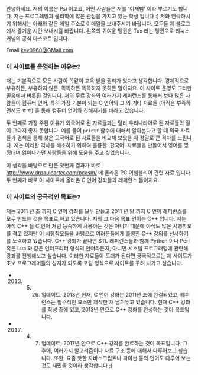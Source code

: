 
안녕하세요. 저의 이름은 Psi 이고요, 어떤 사람들은 저를 '이재범' 이라 부르기도 합니다. 저는 프로그래밍과 물리학에 많은 관심을 가지고 있는 학생 입니다 :) 저와 연락하시기 위해서는 아래와 같은 메일 주소로 이메일을 보내주시기 바랍니다. 모두들 제 블로그에서 즐거운 시간 보내시길 바랍니다. 왼쪽의 귀여운 펭귄은 Tux 라는 펭귄으로 리눅스 커널의 공식 마스코트 입니다.

Email 
kev0960@GMail.com


### 이 사이트를 운영하는 이유는?

저는 기본적으로 모든 사람이 똑같이 교육 받을 권리가 있다고 생각합니다. 경제적으로 부유하든, 부유하지 않든, 똑똑하든 똑똑하지 못하든 말이지요. 이 사이트 운영도 그러한 믿음에서 비롯된 것입니다. 저의 무료 강좌와 여러가지 레퍼런스를 통해서 보다 많은 사람들이 컴퓨터 언어, 특히 가장 기본이 되는 C 언어와 그 외 기타 자료들 (아직은 부족하면서도 ㅎㅎ) 을 통해 컴퓨터 언어와 친해지기를 바라고 있습니다. 

두 번째로 가장 주된 이유가 외국어로 된 자료들과는 달리 우리나라어로 된 자료들의 질이 그다지 좋지 못합니다. 예를 들어 `printf` 함수에 대해서 알아본다고 할 때 외국 자료들과 검색을 통해 찾은 모국어로 된 자료들을 비교해 보았을 때 정말로 큰 격차를 느낌니다. 저는 이러한 격차를 해소하기 위하여 훌륭한 '한국어' 자료들을 만들어서 영어를 낑낑대며 읽어나가던 사람들을 위해 도움을 주고 싶었습니다.

이 생각을 바탕으로 만든 첫번째 결과가 바로 http://www.drpaulcarter.com/pcasm/ 에 올라온 PC 어셈블리어 관련 자료 입니다. 두 번째가 바로 이 사이트에 올라온 C 언어 강좌들과 레퍼런스 들이지요.  

### 이 사이트의 궁극적인 목표는?

저는 2011 년 초 까지 C 언어 강좌를 모두 만들고 2011 년 말 까지 C 언어 레퍼런스를 모두 만드는 것을 목표로 하고 있습니다. 저의 그 다음 목표 언어는 C++ 입니다. 저는 아직 C++ 을 C 언어 처럼 능숙하게 사용하는 것은 아니기 때문에 아직도 많은 시행착오를 격고 있지만 이 시행착오들을 바탕으로 여러분들에게 훌륭한 C++ 강의를 선사하기를 노력하고 있습니다. C++ 강좌가 끝나면 STL 레퍼런스들과 함께 Python 이나 Perl 혹은 Lua 와 같은 인터프리터 형식의 언어라든지, 아니면 시스템 프로그래밍에 관련해 강좌를 진행해보고 싶습니다. 이러한 자료들이 토대가 된다면 궁극적으로는 제 사이트가 초보 프로그래머들의 성지가 되도록 포럼 형식으로 사이트를 꾸려 나가고 싶습니다. 

* 2013. 5. 26. 업데이트; 2013년 현재, C 언어 강좌는 2011년 초에 완결되었고, 레퍼런스는 필수적인 요소만 제작한 채 남겨두고 있습니다. 현재 C++ 강좌를 작성 중에 있고, 2013년 안으로 C++ 강좌를 완성하는 것이 목표입니다.
* 2017. 4. 7. 업데이트; 2017년 안으로 C++ 강좌를 완료하는 것이 목표입니다. 그 후에, 여러가지 알고리즘이나 자료 구조 등에 대해서 다루어보고 싶습니다. 또한, 요즘 핫한 자바스크립트나 파이썬 등의 언어도 다루어 보는 것도 재밌을 것이라 생각합니다 ;)